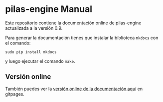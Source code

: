 # pilas-engine Manual

Este repositorio contiene la documentación online de
pilas-engine actualizada a la versión 0.9.

Para generar la documentación tienes que instalar la
biblioteca ``mkdocs`` con el comando:

    sudo pip install mkdocs

y luego ejecutar el comando ``make``.


## Versión online

También puedes ver la 
[versión online de la documentación aquí](http://hugoruscitti.github.io/pilas-manual/) en gitpages.

